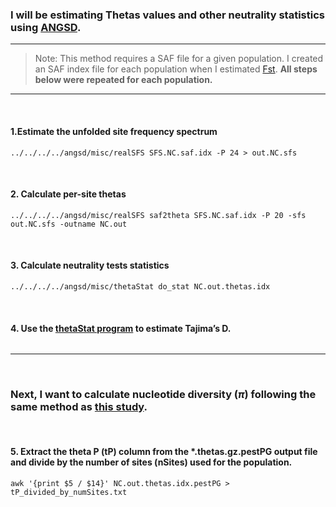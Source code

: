 ### I will be estimating Thetas values and other neutrality statistics using [ANGSD](http://popgen.dk/angsd/index.php/Thetas,Tajima,Neutrality_tests).
---

> Note: This method requires a SAF file for a given population. I created an SAF index file for each population when I estimated [Fst](https://github.com/gausec/KingRailPopGen/blob/main/analyses/ANGSD/FST.md). **All steps below were repeated for each population.**
&nbsp;
&nbsp;
---
&nbsp;
#### 1.Estimate the unfolded site frequency spectrum
```
../../../../angsd/misc/realSFS SFS.NC.saf.idx -P 24 > out.NC.sfs
```
&nbsp;

#### 2. Calculate per-site thetas
```
../../../../angsd/misc/realSFS saf2theta SFS.NC.saf.idx -P 20 -sfs out.NC.sfs -outname NC.out
```

&nbsp;
#### 3. Calculate neutrality tests statistics

```
../../../../angsd/misc/thetaStat do_stat NC.out.thetas.idx
```
&nbsp;
#### 4. Use the [thetaStat program](http://www.popgen.dk/angsd/index.php/ThetaStat) to estimate Tajima’s D.
```

```
---
&nbsp;
### Next, I want to calculate nucleotide diversity ($\pi$) following the same method as [this study](https://bmcecolevol.biomedcentral.com/articles/10.1186/s12862-018-1209-y).

&nbsp;
#### 5. Extract the theta P (tP) column from the *.thetas.gz.pestPG output file and divide by the number of sites (nSites) used for the population.
```
awk '{print $5 / $14}' NC.out.thetas.idx.pestPG > tP_divided_by_numSites.txt

```

